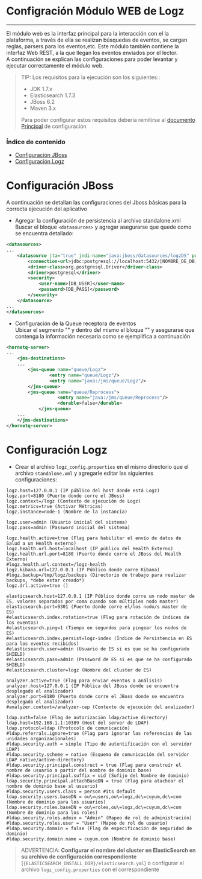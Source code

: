 # Configración Módulo WEB de Logz
-------------------------------------------

El módulo web es la interfaz principal para la interacción con el la plataforma, a través de ella se realizan búsquedas de eventos, se cargan reglas, parsers para los eventos,etc. Este módulo también contiene la interfaz Web REST, a la que llegan los eventos enviados por el lector. <br>
A continuación se explican las configuraciones para poder levantar y ejecutar correctamente el módulo web.

>TIP: Los requisitos para la ejecución son los siguientes::
>
>* JDK 1.7.x
>* Elasticsearch 1.7.3
>* JBoss 6.2
>* Maven 3.x
>
>Para poder configurar estos requisitos debería remitirse al [documento Principal](./Instalación_de_entorno#instalacion) de configuración


### Índice de contenido

- [Configuración JBoss](#conf_web_jboss)
- [Configuración Logz](#conf_web_app)

<a name="conf_web_jboss"></a>
# Configuración JBoss
A continuación se detallan las configuraciones del Jboss básicas para la correcta ejecución del aplicativo

* Agregar la configuración de persistencia al archivo standalone.xml<br>
Buscar el bloque `<datasources>` y agregar asegurarse que quede como se encuentra detallado:

```XML
<datasources>
...
	<datasource jta="true" jndi-name="java:jboss/datasources/logzDS" pool-name="logzDS" enabled="true" use-java-context="true" use-ccm="true">
        <connection-url>jdbc:postgresql://localhost:5432/[NOMBRE_DE_DB]</connection-url>
        <driver-class>org.postgresql.Driver</driver-class>
        <driver>postgresql</driver>
        <security>
            <user-name>[DB_USER]</user-name>
            <password>[DB_PASS]</password>
        </security>
    </datasource>
...
</datasources>
```

* Configuración de la Queue receptora de eventos<br>
Ubicar el segmento "<hornetq-server>" y dentro del mismo el bloque "<jms-destinations>" y asegurarse que contenga la información necesaria como se ejemplifica a continuación

```XML
<hornetq-server>
...
	<jms-destinations>
	...	        
	    <jms-queue name="queue/Logz">
	            <entry name="queue/Logz"/>
	            <entry name="java:/jms/queue/Logz"/>
	    </jms-queue>
	    <jms-queue name="queue/Reprocess">
                   <entry name="java:/jms/queue/Reprocess"/>
                   <durable>false</durable>
            </jms-queue>
	...
	</jms-destinations>
</hornetq-server>
```

<a name="conf_web_app"></a>
# Configuración Logz

* Crear el archivo `logz_config.properties` en el mismo directorio que el archivo `standalone.xml` y agregarle editar las siguientes configuraciones:

```
logz.host=127.0.0.1 (IP público del host donde está Logz)
logz.port=8180 (Puerto donde corre el JBoss)
logz.context=/logz (Contexto de ejecución de Logz)
logz.metrics=true (Activar Métricas)
logz.instance=node-1 (Nombre de la instancia)

logz.user=admin (Usuario inicial del sistema)
logz.pass=admin (Password inicial del sistema)

logz.health.active=true (Flag para habilitar el envío de datos de Salud a un Health externo)
logz.health.url.host=localhost (IP público del Health Externo)
logz.health.url.port=8180 (Puerto donde corre el JBoss del Health Externo)
#logz.health.url.context=/logz-health
logz.kibana.url=127.0.0.1 (IP Público donde corre Kibana)
#logz.backup=/tmp/logz/backups (Directorio de trabajo para realizar backups, *debe estar creado*)
logz.drl.active=true ()

elasticsearch.host=127.0.0.1 (IP Público donde corre un nodo master de ES, valores separados por coma cuando son múltiples nodo master)
elasticsearch.port=9301 (Puerto donde corre el/los nodo/s master de ES)
#elasticsearch.index.rotation=true (Flag para rotación de índices de los eventos)
#elasticsearch.ping=1 (Tiempo en segundos para pingear los nodos de ES)
#elasticsearch.index.persist=logz-index (Índice de Persistencia en ES para los eventos recibidos)
#elasticsearch.user=admin (Usuario de ES si es que se ha configurado SHIELD)
#elasticsearch.pass=admin (Password de ES si es que se ha configurado SHIELD)
#elasticsearch.cluster=logz (Nombre del cluster de ES)

analyzer.active=true (Flag para enviar eventos a análisis)
analyzer.host=127.0.0.1 (IP Pública del JBoss donde se encuentra desplegado el analizador)
analyzer.port=8180 (Puerto donde corre el JBoss donde se encuentra desplegado el analizador)
#analyzer.context=/analyzer-cep (Contexto de ejecución del analizador)

ldap.auth=false (Flag de autorización ldap/active directory)
ldap.host=192.168.1.1:10389 (Host del server de LDAP)
ldap.protocol=ldap (Protocolo de comunicación)
#ldap.referrals.ignore=true (Flag para ignorar las referencias de las unidades organizacionales)
#ldap.security.auth = simple (Tipo de autentificación con el servidor LDAP)
#ldap.security.scheme = native (Esquema de comunicación del servidor LDAP native/active-directory)
#ldap.security.principal.construct = true (Flag para construír el nombre de usuario a partir del nombre de dominio base)
#ldap.security.principal.suffix = uid (Sufijo del Nombre de dominio)
ldap.security.principal.attachBaseDN = true (Flag para atachear el nombre de dominio base al usuario)
#ldap.security.users.class = person #its default
ldap.security.users.baseDN = ou\=users,ou\=logz,dc\=cuyum,dc\=com (Nombre de dominio para los usuarios)
ldap.security.roles.baseDN = ou\=roles,ou\=logz,dc\=cuyum,dc\=com (Nombre de dominio para los roles)
#ldap.security.roles.admin = "Admin" (Mapeo de rol de administración)
#ldap.security.roles.user = "User" (Mapeo de rol de usuario)
#ldap.security.domain = false (Flag de especificación de seguridad de dominio)
#ldap.security.domain.name = cuyum.com (Nombre de dominio base)
```

> ADVERTENCIA: __**Configurar el nombre del cluster en ElasticSearch en su archivo de configuración correspondiente**__ (`{ELASTICSEARCH_INSTALL_DIR}/elasticsearch.yml`) o configurar el archivo `logz_config.properties` con el correspondiente



